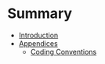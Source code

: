 # Summary

- [Introduction](./introduction.md)
- [Appendices](./appendices.md)
  - [Coding Conventions](./coding-conventions.md)
